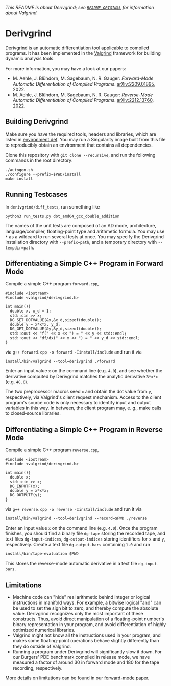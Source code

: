*This README is about Derivgrind; see [`README_ORIGINAL`](README_ORIGINAL)
for information about Valgrind.*

# Derivgrind

Derivgrind is an automatic differentiation tool applicable to compiled programs.
It has been implemented in the [Valgrind](https://valgrind.org/)
framework for building dynamic analysis tools. 

For more information, you may have a look at our papers:
- M. Aehle, J. Blühdorn, M. Sagebaum, N. R. Gauger: *Forward-Mode Automatic Differentiation of Compiled Programs*. [arXiv:2209.01895](https://arxiv.org/abs/2209.01895), 2022.
- M. Aehle, J. Blühdorn, M. Sagebaum, N. R. Gauger: *Reverse-Mode Automatic Differentiation of Compiled Programs*. [arXiv:2212.13760](https://arxiv.org/abs/2212.13760), 2022.

## Building Derivgrind
Make sure you have the required tools, headers and libraries, which are listed in
[environment.def](environment.def). You may run a Singularity image built from 
this file to reproducibly obtain an environment that contains all dependencies.

Clone this repository with `git clone --recursive`, and run the following commands in the root directory: 

    ./autogen.sh
    ./configure --prefix=$PWD/install
    make install

## Running Testcases

In `derivgrind/diff_tests`, run something like

    python3 run_tests.py dot_amd64_gcc_double_addition

The names of the unit tests are composed of an AD mode, architecture, language/compiler, floating-point type and 
arithmetic formula. You may use `*` as a wildcard to run several tests at once. You may specify the 
Derivgrind installation directory with `--prefix=path`, and a temporary directory with `--tempdir=path`.

## Differentiating a Simple C++ Program in Forward Mode
Compile a simple C++ program `forward.cpp`,
      
    #include <iostream>
    #include <valgrind/derivgrind.h>

    int main(){
      double x, x_d = 1;
      std::cin >> x;
      DG_SET_DOTVALUE(&x,&x_d,sizeof(double));
      double y = x*x*x, y_d;
      DG_GET_DOTVALUE(&y,&y_d,sizeof(double));
      std::cout << "f(" << x << ") = " << y << std::endl;
      std::cout << "df/dx(" << x << ") = " << y_d << std::endl;
    }

via `g++ forward.cpp -o forward -Iinstall/include` and run it via
   
    install/bin/valgrind --tool=derivgrind ./forward

Enter an input value `x` on the command line (e.g. `4.0`), and see whether 
the derivative computed by Derivgrind matches the analytic derivative
`3*x*x` (e.g. `48.0`).

The two preprocessor macros seed `x` and obtain the dot value from `y`, 
respectively, via Valgrind's client request mechanism. Access to the client 
program's source code is only necessary to identify input and output variables
in this way. In between, the client program may,  e. g., make calls to closed-source 
libraries.

## Differentiating a Simple C++ Program in Reverse Mode
Compile a simple C++ program `reverse.cpp`,
      
    #include <iostream>
    #include <valgrind/derivgrind.h>

    int main(){
      double x;
      std::cin >> x;
      DG_INPUTF(x);
      double y = x*x*x;
      DG_OUTPUTF(y);
    }

via `g++ reverse.cpp -o reverse -Iinstall/include` and run it via
   
    install/bin/valgrind --tool=derivgrind --record=$PWD ./reverse

Enter an input value `x` on the command line (e.g. `4.0`). Once the program
finishes, you should find a binary file `dg-tape` storing the recorded tape,
and text files `dg-input-indices`, `dg-output-indices` storing identifiers for
`x` and `y`, respectively. Create a text file `dg-output-bars` containing 
`1.0` and run 

    install/bin/tape-evaluation $PWD
    
This stores the reverse-mode automatic derivative in a text file `dg-input-bars`. 

## <a name="limitations"></a>Limitations
- Machine code can "hide" real arithmetic behind integer or logical instructions 
  in manifold ways. For example, a bitwise logical "and" can be used to set the
  sign bit to zero, and thereby compute the absolute value. Derivgrind recognizes only
  the most important of these constructs. Thus, avoid direct manipulation 
  of a floating-point number's binary representation in your program, and avoid 
  differentiation of highly optimized numerical libraries.
- Valgrind might not know all the instructions used in your program, and makes 
  some floating-point operations behave slightly differently than they do outside
  of Valgrind.
- Running a program under Derivgrind will significantly slow it down. For our 
  Burgers' PDE benchmark compiled in release mode, we have measured a factor of 
  around 30 in forward mode and 180 for the tape recording, respectively.

More details on limitations can be found in our [forward-mode paper](https://arxiv.org/abs/2209.01895).
  

